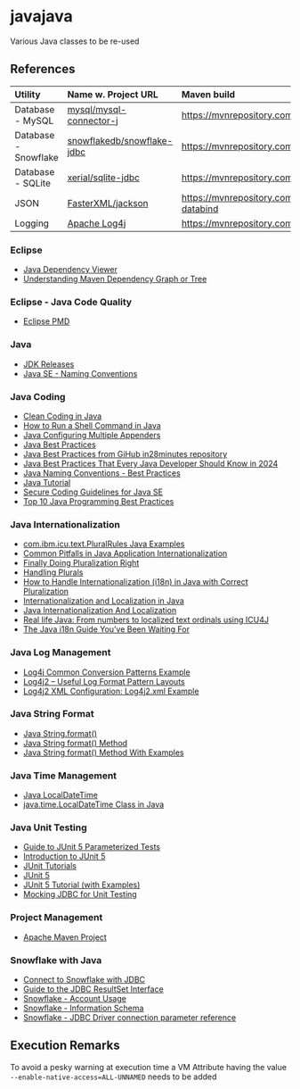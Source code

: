 # javajava

Various Java classes to be re-used


## References

| Utility              | Name w. Project URL                                                         | Maven build                                                                    |
|:---------------------|:----------------------------------------------------------------------------|:-------------------------------------------------------------------------------|
| Database - MySQL     | [mysql/mysql-connector-j](https://github.com/mysql/mysql-connector-j)       | https://mvnrepository.com/artifact/com.mysql/mysql-connector-j                 |
| Database - Snowflake | [snowflakedb/snowflake-jdbc](https://github.com/snowflakedb/snowflake-jdbc) | https://mvnrepository.com/artifact/net.snowflake/snowflake-jdbc                |
| Database - SQLite    | [xerial/sqlite-jdbc](https://github.com/xerial/sqlite-jdbc)                 | https://mvnrepository.com/artifact/org.xerial/sqlite-jdbc                      |
| JSON                 | [FasterXML/jackson](https://github.com/FasterXML/jackson)                   | https://mvnrepository.com/artifact/com.fasterxml.jackson.core/jackson-databind |
| Logging              | [Apache Log4j](https://logging.apache.org/log4j/3.x/)                       | https://mvnrepository.com/artifact/org.apache.logging.log4j/log4j-core         |


### Eclipse

* [Java Dependency Viewer](https://marketplace.eclipse.org/content/java-dependency-viewer)
* [Understanding Maven Dependency Graph or Tree](https://www.baeldung.com/maven-dependency-graph)


### Eclipse - Java Code Quality 

* [Eclipse PMD](https://marketplace.eclipse.org/free-tagging/pmd)


### Java

* [JDK Releases](https://www.java.com/releases/matrix/)
* [Java SE - Naming Conventions](https://www.oracle.com/java/technologies/javase/codeconventions-namingconventions.html)


### Java Coding

* [Clean Coding in Java](https://www.baeldung.com/java-clean-code)
* [How to Run a Shell Command in Java](https://www.baeldung.com/run-shell-command-in-java)
* [Java Configuring Multiple Appenders](https://howtodoinjava.com/log4j2/log4j2-xml-configuration-example/#5-the-log4j2xml-file-location)
* [Java Best Practices](https://blog.jetbrains.com/idea/2024/02/java-best-practices/)
* [Java Best Practices from GiHub in28minutes repository](https://github.com/in28minutes/java-best-practices)
* [Java Best Practices That Every Java Developer Should Know in 2024](https://medium.com/@learnwithakshay/java-best-practices-that-every-java-developer-should-know-in-2024-ea84bc0b0fec)
* [Java Naming Conventions - Best Practices](https://www.javaguides.net/2018/08/java-standard-naming-conventions.html)
* [Java Tutorial](https://howtodoinjava.com/java/basics/java-tutorial/)
* [Secure Coding Guidelines for Java SE](https://www.oracle.com/java/technologies/javase/seccodeguide.html)
* [Top 10 Java Programming Best Practices](https://www.geeksforgeeks.org/java-best-practices/)


### Java Internationalization

* [com.ibm.icu.text.PluralRules Java Examples ](https://www.programcreek.com/java-api-examples/index%A3%A9%A4%F2%D2%8A%A4%C4%A4%B1%A4%DE%A4%B7%A4%BF%A1%A3%A5%AA%A5%D6%A5%B8%A5%A7%A5%AF%A5%C8%A4%CE%D3%B0%A4%F2%97%CA%B3%F6%A4%B7%A4%C6%CF%F7%B3%FD%A4%B9%A4%EB%A4%CB%A4%CF%A4%C9%A4%A6%A4%B9%A4%EC%A4%D0%A4%A4%A4%A4%A4%CE%A4%C7%A4%B7%A4%E7%A4%A6%A4%AB%A3%BF%A3%A9%A4%B3%A4%B3%A4%C7%A4%CF%A1%A2%A5%AA%A5%D6%A5%B8%A5%A7%A5%AF%A5%C8%A4%CE%D3%B0%A4%F2%97%CA%B3%F6%A4%B7%A4%C6%CF%F7%B3%FD%A4%B9%A4%EB%B7%BD%B7%A8%A4%CB%A4%C4%A4%A4%A4%C6%D5h%C3%F7%A4%B7%A4%DE%A4%B9%A1%A3%84e%A4%CE%C0%FD%5D%A3%A8http/xaydungtrangtrinoithat.com/thau-xay-dung-tai-binh-thuan/?api=com.ibm.icu.text.PluralRules)
* [Common Pitfalls in Java Application Internationalization](https://javanexus.com/blog/common-pitfalls-java-internationalization)
* [Finally Doing Pluralization Right](https://medium.com/expedia-group-tech/finally-doing-pluralization-right-948e2e9d40bb)
* [Handling Plurals](https://docs.oracle.com/javase/tutorial/i18n/format/choiceFormat.html)
* [How to Handle Internationalization (i18n) in Java with Correct Pluralization](https://codingtechroom.com/question/understanding-java-internationalization-i18n-with-proper-pluralization)
* [Internationalization and Localization in Java](https://www.baeldung.com/java-8-localization)
* [Java Internationalization And Localization](https://peerdh.com/blogs/programming-insights/java-internationalization-and-localization)
* [Real life Java: From numbers to localized text ordinals using ICU4J](https://medium.com/@d.lopez.j/real-life-java-from-numbers-to-localized-text-ordinals-using-icu4j-f8146d64b0fd)
* [The Java i18n Guide You’ve Been Waiting For](https://phrase.com/blog/posts/java-i18n-guide/)


### Java Log Management

* [Log4j Common Conversion Patterns Example](https://www.codejava.net/coding/common-conversion-patterns-for-log4js-patternlayout)
* [Log4j2 – Useful Log Format Pattern Layouts](https://howtodoinjava.com/log4j2/useful-conversion-pattern-examples/)
* [Log4j2 XML Configuration: Log4j2.xml Example](https://howtodoinjava.com/log4j2/log4j2-xml-configuration-example/)


### Java String Format

* [Java String.format()](https://www.baeldung.com/string-format)
* [Java String format() Method](https://www.geeksforgeeks.org/java-string-format-method-with-examples/)
* [Java String format() Method With Examples](https://firstcode.school/java-string-format-method/)


### Java Time Management

* [Java LocalDateTime](https://howtodoinjava.com/java/date-time/java-localdatetime-class/)
* [java.time.LocalDateTime Class in Java](https://www.geeksforgeeks.org/java-time-localdatetime-class-in-java/)


### Java Unit Testing

* [Guide to JUnit 5 Parameterized Tests](https://www.baeldung.com/parameterized-tests-junit-5)
* [Introduction to JUnit 5](https://www.geeksforgeeks.org/introduction-to-junit-5/)
* [JUnit Tutorials](https://howtodoinjava.com/junit5/junit/)
* [JUnit 5](https://junit.org/junit5/)
* [JUnit 5 Tutorial (with Examples)](https://howtodoinjava.com/junit-5-tutorial/)
* [Mocking JDBC for Unit Testing](https://www.baeldung.com/mocking-jdbc-unit-testing)


### Project Management

* [Apache Maven Project](https://maven.apache.org/)


### Snowflake with Java

* [Connect to Snowflake with JDBC](https://www.snowflake.com/en/blog/ability-to-connect-to-snowflake-with-jdbc/)
* [Guide to the JDBC ResultSet Interface](https://www.baeldung.com/jdbc-resultset)
* [Snowflake - Account Usage](https://docs.snowflake.com/en/sql-reference/account-usage)
* [Snowflake - Information Schema](https://docs.snowflake.com/en/sql-reference/info-schema)
* [Snowflake - JDBC Driver connection parameter reference](https://docs.snowflake.com/en/developer-guide/jdbc/jdbc-parameters)


## Execution Remarks

To avoid a pesky warning at execution time a VM Attribute having the value `--enable-native-access=ALL-UNNAMED` needs to be added
